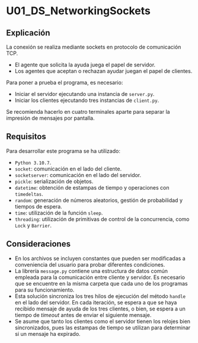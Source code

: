 # U01_DS_NetworkingSockets

## Explicación

La conexión se realiza mediante sockets en protocolo de comunicación TCP.

- El agente que solicita la ayuda juega el papel de servidor.
- Los agentes que aceptan o rechazan ayudar juegan el papel de clientes.

Para poner a prueba el programa, es necesario:
- Iniciar el servidor ejecutando una instancia de ```server.py```.
- Iniciar los clientes ejecutando tres instancias de ```client.py```.

Se recomienda hacerlo en cuatro terminales aparte para separar la impresión de mensajes por pantalla.

## Requisitos

Para desarrollar este programa se ha utilizado:
- ```Python 3.10.7```.
- ```socket```: comunicación en el lado del cliente.
- ```socketserver```: comunicación en el lado del servidor.
- ```pickle```: serialización de objetos.
- ```datetime```: obtención de estampas de tiempo y operaciones con ```timedeltas```.
- ```random```: generación de números aleatorios, gestión de probabilidad y tiempos de espera.
- ```time```: utilización de la función ```sleep```.
- ```threading```: utilización de primitivas de control de la concurrencia, como ```Lock``` y ```Barrier```.

## Consideraciones

- En los archivos se incluyen constantes que pueden ser modificadas a conveniencia del usuario para probar diferentes condiciones.
- La librería ```message.py``` contiene una estructura de datos común empleada para la comunicación entre cliente y servidor. Es necesario que se encuentre en la misma carpeta que cada uno de los programas para su funcionamiento.
- Esta solución sincroniza los tres hilos de ejecución del método ```handle``` en el lado del servidor. En cada iteración, se espera a que se haya recibido mensaje de ayuda de los tres clientes, o bien, se espera a un tiempo de *timeout* antes de enviar el siguiente mensaje.
- Se asume que tanto los clientes como el servidor tienen los relojes bien sincronizados, pues las estampas de tiempo se utilizan para determinar si un mensaje ha expirado.
